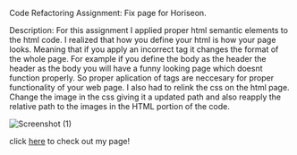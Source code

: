 Code Refactoring Assignment:
Fix page for Horiseon. 

Description: For this assignment I applied proper html semantic elements to the html code. I realized that how you define your html is how your page looks. Meaning that if you apply an incorrect tag it changes the format of the whole page. For example if you define the body as the header the header as the body you will have a funny looking page which doesnt function properly. So proper aplication of tags are neccesary for proper functionality of your web page. I also had to relink the css on the html page. Change the image in the css giving it a updated path and also reapply the relative path to the images in the HTML portion of the code. 

![Screenshot (1)](https://user-images.githubusercontent.com/102045473/175319690-956fd65c-7f45-4fdd-9b5d-265cefc1ab5b.png)

click [here](https://cykj40.github.io/challenge-1/) to check out my page!

